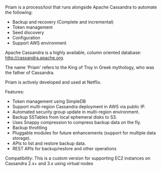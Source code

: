 Priam is a process/tool that runs alongside Apache Cassandra to automate the following:
- Backup and recovery (Complete and incremental)
- Token management
- Seed discovery
- Configuration
- Support AWS environment

Apache Cassandra is a highly available, column oriented database: http://cassandra.apache.org.

The name 'Priam' refers to the King of Troy in Greek mythology, who was the father of Cassandra. 

Priam is actively developed and used at Netflix. 

Features:
- Token management using SimpleDB
- Support multi-region Cassandra deployment in AWS via public IP.
- Automated security group update in multi-region environment.
- Backup SSTables from local ephemeral disks to S3.
- Uses Snappy compression to compress backup data on the fly. 
- Backup throttling
- Pluggable modules for future enhancements (support for multiple data storage).
- APIs to list and restore backup data.
- REST APIs for backup/restore and other operations

Compatibility:
This is a custom version for supporting EC2 instances on Cassandra 2.x+ and 3.x using virtual nodes
